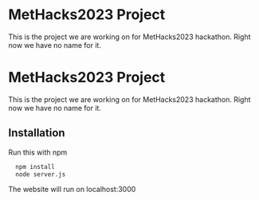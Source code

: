 
# MetHacks2023 Project

This is the project we are working on for MetHacks2023 hackathon. Right now we have no name for it.



# MetHacks2023 Project

This is the project we are working on for MetHacks2023 hackathon. Right now we have no name for it.



## Installation

Run this with npm

```bash
  npm install
  node server.js
```
The website will run on localhost:3000